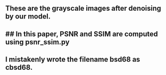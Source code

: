 ## These are the grayscale images after denoising by our model. 
## ## In this paper, PSNR and SSIM are computed using psnr_ssim.py
## I mistakenly wrote the filename bsd68 as cbsd68.
